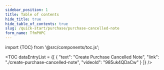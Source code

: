 ```yaml
---
sidebar_position: 1
title: Table of contents
hide_title: true
hide_table_of_contents: true
slug: /quick-start/purchase/purchase-cancelled-note
form_name: TfmPHPC
---
```


import {TOC} from '@src/components/toc.js';

<TOC
dataEntryList = {[
{
  "text": "Create Purchase Cancelled Note",
  "link": "./create-purchase-cancelled-note",
  "videoId": "985uk4QDaCw"
}
]}
/>

